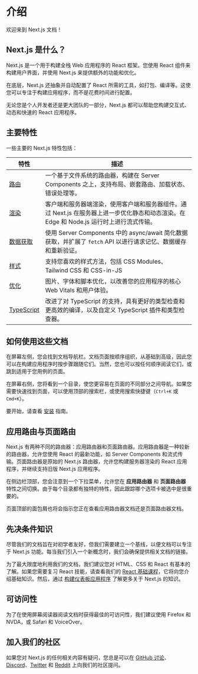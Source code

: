 # 介绍

欢迎来到 Next.js 文档！

## Next.js 是什么？

Next.js 是一个用于构建全栈 Web 应用程序的 React 框架。您使用 React 组件来构建用户界面，并使用 Next.js 来提供额外的功能和优化。

在底层，Next.js 还抽象并自动配置了 React 所需的工具，如打包、编译等。这使您可以专注于构建应用程序，而不是花费时间进行配置。

无论您是个人开发者还是更大团队的一部分，Next.js 都可以帮助您构建交互式、动态和快速的 React 应用程序。

## 主要特性

一些主要的 Next.js 特性包括：

| 特性 | 描述 |
| --- | --- |
| [路由](/docs/app/building-your-application/routing) | 一个基于文件系统的路由器，构建在 Server Components 之上，支持布局、嵌套路由、加载状态、错误处理等。 |
| [渲染](/docs/app/building-your-application/rendering) | 客户端和服务器端渲染，使用客户端和服务器组件。通过 Next.js 在服务器上进一步优化静态和动态渲染。在 Edge 和 Node.js 运行时上进行流式传输。 |
| [数据获取](/docs/app/building-your-application/data-fetching) | 使用 Server Components 中的 async/await 简化数据获取，并扩展了 `fetch` API 以进行请求记忆、数据缓存和重新验证。 |
| [样式](/docs/app/building-your-application/styling) | 支持您喜欢的样式方法，包括 CSS Modules、Tailwind CSS 和 CSS-in-JS |
| [优化](/docs/app/building-your-application/optimizing) | 图片、字体和脚本优化，以改善您的应用程序的核心 Web Vitals 和用户体验。 |
| [TypeScript](/docs/app/building-your-application/configuring/typescript) | 改进了对 TypeScript 的支持，具有更好的类型检查和更高效的编译，以及自定义 TypeScript 插件和类型检查器。 |

## 如何使用这些文档

在屏幕左侧，您会找到文档导航栏。文档页面按顺序组织，从基础到高级，因此您可以在构建应用程序时按步骤跟随它们。当然，您也可以按任何顺序阅读它们，或跳到适用于您用例的页面。

在屏幕右侧，您将看到一个目录，使您更容易在页面的不同部分之间导航。如果您需要快速找到页面，可以使用顶部的搜索栏，或使用搜索快捷键（`Ctrl+K` 或 `Cmd+K`）。

要开始，请查看 [安装](/docs/getting-started/installation) 指南。

## 应用路由与页面路由

Next.js 有两种不同的路由器：应用路由器和页面路由器。应用路由器是一种较新的路由器，允许您使用 React 的最新功能，如 Server Components 和流式传输。页面路由器是原始的 Next.js 路由器，允许您构建服务器渲染的 React 应用程序，并继续支持旧版 Next.js 应用程序。

在侧边栏顶部，您会注意到一个下拉菜单，允许您在 **应用路由器** 和 **页面路由器** 特性之间切换。由于每个目录都有独特的特性，因此跟踪哪个选项卡被选中是很重要的。

页面顶部的面包屑也将会指示您正在查看应用路由器文档还是页面路由器文档。

## 先决条件知识

尽管我们的文档旨在对初学者友好，但我们需要建立一个基线，以便文档可以专注于 Next.js 功能。每当我们引入一个新概念时，我们会确保提供相关文档的链接。

为了最大限度地利用我们的文档，我们建议您对 HTML、CSS 和 React 有基本的了解。如果您需要复习 React 技能，请查看我们的 [React 基础课程](/learn/react-foundations)，它将向您介绍基础知识。然后，通过 [构建仪表板应用程序](/learn/dashboard-app) 了解更多关于 Next.js 的知识。

## 可访问性

为了在使用屏幕阅读器阅读文档时获得最佳的可访问性，我们建议使用 Firefox 和 NVDA，或 Safari 和 VoiceOver。

## 加入我们的社区

如果您对 Next.js 的任何相关内容有疑问，您总是可以在 [GitHub 讨论](https://github.com/vercel/next.js/discussions)、[Discord](https://discord.com/invite/bUG2bvbtHy)、[Twitter](https://twitter.com/nextjs) 和 [Reddit](https://www.reddit.com/r/nextjs) 上向我们的社区提问。
